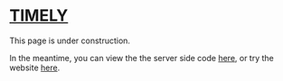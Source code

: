 # [TIMELY](https://time-ly.netlify.app)

This page is under construction. 

In the meantime, you can view the the server side code [here](https://github.com/lucabettini/timely-backend), or try the website [here](https://time-ly.netlify.app). 

<br>
